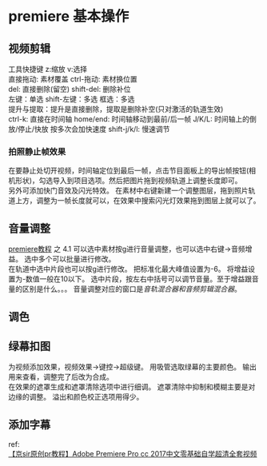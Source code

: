 # premiere 基本操作

## 视频剪辑
工具快捷键  z:缩放 v:选择   
直接拖动: 素材覆盖   ctrl-拖动: 素材换位置  
del: 直接删除(留空)  shift-del: 删除补位  
左键：单选  shift-左键：多选  框选：多选   
提升与提取：提升是直接删除，提取是删除补空(只对激活的轨道生效)  
ctrl-k: 直接在时间轴
home/end: 时间轴移动到最前/后一帧 
J/K/L: 时间轴上的倒放/停止/快放  按多次会加快速度
shift-j/k/l: 慢速调节



### 拍照静止帧效果
在要静止处切开视频，时间轴定位到最后一帧，点击节目面板上的导出帧按钮(相机形状)，勾选导入到项目选项。然后把图片拖到视频轨道上调整长度即可。   
另外可添加快门音效及闪光特效。 在素材中右键新建一个调整图层，拖到照片轨道上方，调整为一帧长度就可以，在效果中搜索闪光灯效果拖到图层上就可以了。

## 音量调整

[premiere教程][1] 之 4.1
可以选中素材按g进行音量调整，也可以选中右键->音频增益。 选中多个可以批量进行修改。  
在轨道中选中片段也可以按g进行修改。 把标准化最大峰值设置为-6。 将增益设置为-数值一般在10以下。
选中片段，按左右中括号可以调节音量。至于增益跟音量的区别是什么。。。
音量调整对应的窗口是*音轨混合器和音频剪辑混合器*。

## 调色

## 绿幕扣图
为视频添加效果，视频效果->键控->超级键。 用吸管选取绿幕的主要颜色。 输出用来查看，调整完了后改为合成。  
在效果的遮罩生成和遮罩清除选项中进行细调。
遮罩清除中抑制和模糊主要是对边缘的调整。
溢出和颜色校正选项用得少。


## 添加字幕








ref:  
[【京sir原创pr教程】Adobe Premiere Pro cc 2017中文零基础自学超清全套视频][1]   



[1]: https://www.bilibili.com/video/av71312796?p=11